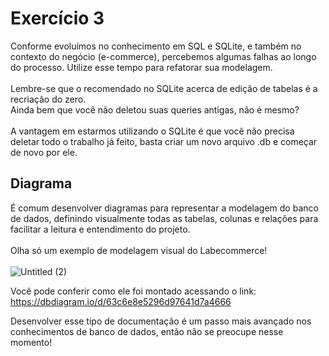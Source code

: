 # Exercício 3
Conforme evoluímos no conhecimento em SQL e SQLite, e também no contexto do negócio (e-commerce), percebemos algumas falhas ao longo do processo. Utilize esse tempo para refatorar sua modelagem.<br><br>
Lembre-se que o recomendado no SQLite acerca de edição de tabelas é a recriação do zero. <br>
Ainda bem que você não deletou suas queries antigas, não é mesmo?<br><br>
A vantagem em estarmos utilizando o SQLite é que você não precisa deletar todo o trabalho já feito, basta criar um novo arquivo .db e começar de novo por ele.

## Diagrama
É comum desenvolver diagramas para representar a modelagem do banco de dados, definindo visualmente todas as tabelas, colunas e relações para facilitar a leitura e entendimento do projeto.<br><br>
Olha só um exemplo de modelagem visual do Labecommerce!<br><br>
![Untitled (2)](https://user-images.githubusercontent.com/29845719/212983495-db985170-5bf3-4c86-a246-5f0c3e95fdae.png)


Você pode conferir como ele foi montado acessando o link:
https://dbdiagram.io/d/63c6e8e5296d97641d7a4666

Desenvolver esse tipo de documentação é um passo mais avançado nos conhecimentos de banco de dados, então não se preocupe nesse momento!
